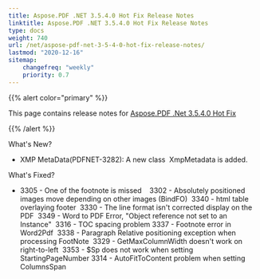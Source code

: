 ```yaml
---
title: Aspose.PDF .NET 3.5.4.0 Hot Fix Release Notes
linktitle: Aspose.PDF .NET 3.5.4.0 Hot Fix Release Notes
type: docs
weight: 740
url: /net/aspose-pdf-net-3-5-4-0-hot-fix-release-notes/
lastmod: "2020-12-16"
sitemap:
    changefreq: "weekly"
    priority: 0.7
---
```


{{% alert color="primary" %}} 

This page contains release notes for [Aspose.PDF .Net 3.5.4.0 Hot Fix](http://www.aspose.com/downloads/pdf/net/new-releases/aspose.pdf-.net-3.5.4.0-hot-fix/)

{{% /alert %}} 

What's New?

- XMP MetaData(PDFNET-3282): A new class  XmpMetadata is added.

What's Fixed?

- 3305 - One of the footnote is missed   
  3302 - Absolutely positioned images move depending on other images (BindFO)  
  3340 - html table overlaying footer  
  3330 - The line format isn't corrected display on the PDF  
  3349 - Word to PDF Error, "Object reference not set to an Instance"  
  3316 - TOC spacing problem 
  3337 - Footnote error in Word2Pdf  
  3338 - Paragraph Relative positioning exception when processing FootNote  
  3329 - GetMaxColumnWidth doesn't work on right-to-left  
  3353 - $Sp does not work when setting StartingPageNumber 
  3314 - AutoFitToContent problem when setting ColumnsSpan
